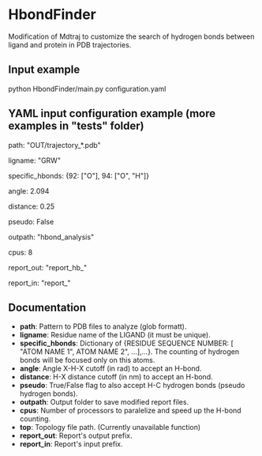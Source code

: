 # HbondFinder
Modification of Mdtraj to customize the search of hydrogen bonds between ligand and protein in PDB trajectories.
## Input example
  python HbondFinder/main.py configuration.yaml
## YAML input configuration example (more examples in "tests" folder)
  path: "OUT/trajectory_*.pdb"

  ligname: "GRW"

  specific_hbonds: {92: ["O"],
                  94: ["O", "H"]}
                  
  angle: 2.094

  distance: 0.25

  pseudo: False

  outpath: "hbond_analysis"

  cpus: 8

  report_out: "report_hb_"

  report_in: "report_"

## Documentation

- **path**: Pattern to PDB files to analyze (glob formatt).
- **ligname**: Residue name of the LIGAND (it must be unique).
- **specific_hbonds**: Dictionary of {RESIDUE SEQUENCE NUMBER: [ "ATOM NAME 1", ATOM NAME 2", ...],...}. The counting of hydrogen bonds will be focused only on this atoms.
- **angle**: Angle X-H-X cutoff (in rad) to accept an H-bond.
- **distance**: H-X distance cutoff (in nm) to accept an H-bond.
- **pseudo**: True/False flag to also accept H-C hydrogen bonds (pseudo hydrogen bonds).
- **outpath**: Output folder to save modified report files.
- **cpus**: Number of processors to paralelize and speed up the H-bond counting.
- **top**: Topology file path. (Currently unavailable function)
- **report_out**: Report's output prefix. 
- **report_in**: Report's input prefix. 


